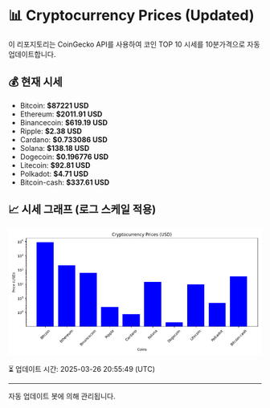 
# 📊 Cryptocurrency Prices (Updated)

이 리포지토리는 CoinGecko API를 사용하여 코인 TOP 10 시세를 10분가격으로 자동 업데이트합니다.

## 💰 현재 시세
- Bitcoin: **$87221 USD**
- Ethereum: **$2011.91 USD**
- Binancecoin: **$619.19 USD**
- Ripple: **$2.38 USD**
- Cardano: **$0.733086 USD**
- Solana: **$138.18 USD**
- Dogecoin: **$0.196776 USD**
- Litecoin: **$92.81 USD**
- Polkadot: **$4.71 USD**
- Bitcoin-cash: **$337.61 USD**

## 📈 시세 그래프 (로그 스케일 적용)
![Crypto Prices](crypto_prices.png)

⏳ 업데이트 시간: 2025-03-26 20:55:49 (UTC)

---
자동 업데이트 봇에 의해 관리됩니다.

